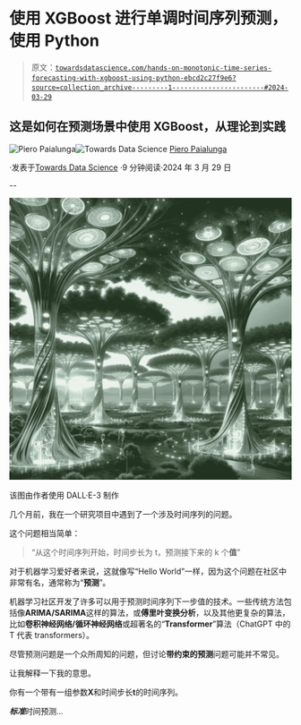 # 使用 XGBoost 进行单调时间序列预测，使用 Python

> 原文：[`towardsdatascience.com/hands-on-monotonic-time-series-forecasting-with-xgboost-using-python-ebcd2c27f9e6?source=collection_archive---------1-----------------------#2024-03-29`](https://towardsdatascience.com/hands-on-monotonic-time-series-forecasting-with-xgboost-using-python-ebcd2c27f9e6?source=collection_archive---------1-----------------------#2024-03-29)

## 这是如何在预测场景中使用 XGBoost，从理论到实践

[](https://piero-paialunga.medium.com/?source=post_page---byline--ebcd2c27f9e6--------------------------------)![Piero Paialunga](https://piero-paialunga.medium.com/?source=post_page---byline--ebcd2c27f9e6--------------------------------)[](https://towardsdatascience.com/?source=post_page---byline--ebcd2c27f9e6--------------------------------)![Towards Data Science](https://towardsdatascience.com/?source=post_page---byline--ebcd2c27f9e6--------------------------------) [Piero Paialunga](https://piero-paialunga.medium.com/?source=post_page---byline--ebcd2c27f9e6--------------------------------)

·发表于[Towards Data Science](https://towardsdatascience.com/?source=post_page---byline--ebcd2c27f9e6--------------------------------) ·9 分钟阅读·2024 年 3 月 29 日

--

![](img/f5308a685cb6d789298dc2213c19b4cc.png)

该图由作者使用 DALL·E-3 制作

几个月前，我在一个研究项目中遇到了一个涉及时间序列的问题。

这个问题相当简单：

> “从这个时间序列开始，时间步长为 t，预测接下来的 k 个**值**”

对于机器学习爱好者来说，这就像写“Hello World”一样，因为这个问题在社区中非常有名，通常称为“**预测**”。

机器学习社区开发了许多可以用于预测时间序列下一步值的技术。一些传统方法包括像**ARIMA/SARIMA**这样的算法，或**傅里叶变换分析**，以及其他更复杂的算法，比如**卷积神经网络/循环神经网络**或超著名的“**Transformer**”算法（ChatGPT 中的 T 代表 transformers）。

尽管预测问题是一个众所周知的问题，但讨论**带约束的预测**问题可能并不常见。

让我解释一下我的意思。

你有一个带有一组参数**X**和时间步长**t**的时间序列。

***标准***时间预测…
